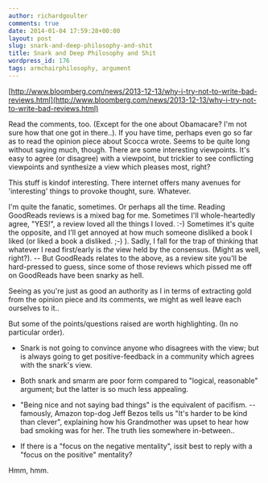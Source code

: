 ```yaml
---
author: richardgoulter
comments: true
date: 2014-01-04 17:59:28+00:00
layout: post
slug: snark-and-deep-philosophy-and-shit
title: Snark and Deep Philosophy and Shit
wordpress_id: 176
tags: armchairphilosophy, argument
---
```


[http://www.bloomberg.com/news/2013-12-13/why-i-try-not-to-write-bad-reviews.html](http://www.bloomberg.com/news/2013-12-13/why-i-try-not-to-write-bad-reviews.html)

Read the comments, too. (Except for the one about Obamacare? I'm not sure how that one got in there..).
If you have time, perhaps even go so far as to read the opinion piece about Scocca wrote. Seems to be quite long without saying much, though.
There are some interesting viewpoints.
It's easy to agree (or disagree) with a viewpoint, but trickier to see conflicting viewpoints and synthesize a view which pleases most, right?

This stuff is kindof interesting.
There internet offers many avenues for 'interesting' things to provoke thought, sure.
Whatever.

I'm quite the fanatic, sometimes. Or perhaps all the time.
Reading GoodReads reviews is a mixed bag for me. Sometimes I'll whole-heartedly agree, "YES!", a review loved all the things I loved. :-) Sometimes it's quite the opposite, and I'll get annoyed at how much someone disliked a book I liked (or liked a book a disliked. ;-) ).
Sadly, I fall for the trap of thinking that whatever I read first/early is _the_ view held by the consensus. (Might as well, right?).
-- But GoodReads relates to the above, as a review site you'll be hard-pressed to guess, since some of those reviews which pissed me off on GoodReads have been snarky as hell.

Seeing as you're just as good an authority as I in terms of extracting gold from the opinion piece and its comments, we might as well leave each ourselves to it..

But some of the points/questions raised are worth highlighting. (In no particular order).



	
  * Snark is not going to convince anyone who disagrees with the view; but is always going to get positive-feedback in a community which agrees with the snark's view.

	
  * Both snark and smarm are poor form compared to "logical, reasonable" argument; but the latter is so much less appealing.

	
  * "Being nice and not saying bad things" is the equivalent of pacifism.
-- famously, Amazon top-dog Jeff Bezos tells us "It's harder to be kind than clever", explaining how his Grandmother was upset to hear how bad smoking was for her. The truth lies somewhere in-between..

	
  * If there is a "focus on the negative mentality", issit best to reply with a "focus on the positive" mentality?


Hmm, hmm.
